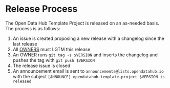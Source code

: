# Release Process

The Open Data Hub Template Project is released on an as-needed basis. The process is as follows:

1. An issue is created proposing a new release with a changelog since the last release
1. All [OWNERS](./OWNERS) must LGTM this release
1. An OWNER runs `git tag -s $VERSION` and inserts the changelog and pushes the tag with `git push $VERSION`
1. The release issue is closed
1. An announcement email is sent to `announcements@lists.opendatahub.io` with the subject `[ANNOUNCE] opendatahub-template-project $VERSION is released`